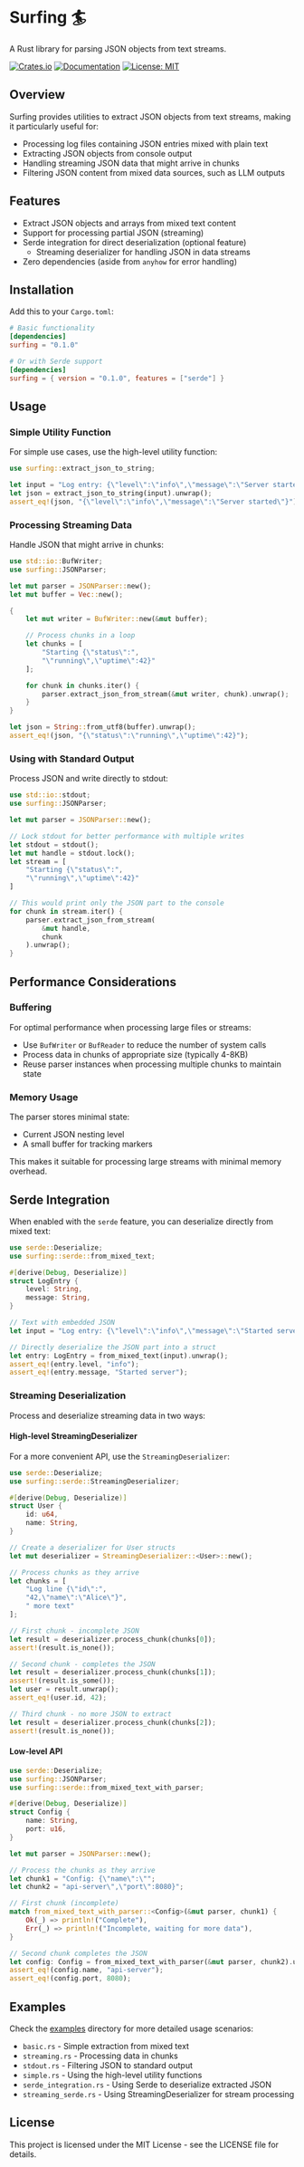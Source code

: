 # Surfing 🏄

A Rust library for parsing JSON objects from text streams.

[![Crates.io](https://img.shields.io/crates/v/surfing.svg)](https://crates.io/crates/surfing)
[![Documentation](https://docs.rs/surfing/badge.svg)](https://docs.rs/surfing)
[![License: MIT](https://img.shields.io/badge/License-MIT-yellow.svg)](https://opensource.org/licenses/MIT)

## Overview

Surfing provides utilities to extract JSON objects from text streams, making it particularly useful for:

- Processing log files containing JSON entries mixed with plain text
- Extracting JSON objects from console output
- Handling streaming JSON data that might arrive in chunks
- Filtering JSON content from mixed data sources, such as LLM outputs

## Features

- Extract JSON objects and arrays from mixed text content
- Support for processing partial JSON (streaming)
- Serde integration for direct deserialization (optional feature)
  - Streaming deserializer for handling JSON in data streams
- Zero dependencies (aside from `anyhow` for error handling)

## Installation

Add this to your `Cargo.toml`:

```toml
# Basic functionality
[dependencies]
surfing = "0.1.0"

# Or with Serde support
[dependencies]
surfing = { version = "0.1.0", features = ["serde"] }
```

## Usage

### Simple Utility Function

For simple use cases, use the high-level utility function:

```rust
use surfing::extract_json_to_string;

let input = "Log entry: {\"level\":\"info\",\"message\":\"Server started\"} End of line";
let json = extract_json_to_string(input).unwrap();
assert_eq!(json, "{\"level\":\"info\",\"message\":\"Server started\"}");
```

### Processing Streaming Data

Handle JSON that might arrive in chunks:

```rust
use std::io::BufWriter;
use surfing::JSONParser;

let mut parser = JSONParser::new();
let mut buffer = Vec::new();

{
    let mut writer = BufWriter::new(&mut buffer);

    // Process chunks in a loop
    let chunks = [
        "Starting {\"status\":",
        "\"running\",\"uptime\":42}"
    ];

    for chunk in chunks.iter() {
        parser.extract_json_from_stream(&mut writer, chunk).unwrap();
    }
}

let json = String::from_utf8(buffer).unwrap();
assert_eq!(json, "{\"status\":\"running\",\"uptime\":42}");
```

### Using with Standard Output

Process JSON and write directly to stdout:

```rust
use std::io::stdout;
use surfing::JSONParser;

let mut parser = JSONParser::new();

// Lock stdout for better performance with multiple writes
let stdout = stdout();
let mut handle = stdout.lock();
let stream = [
    "Starting {\"status\":",
    "\"running\",\"uptime\":42}"
]

// This would print only the JSON part to the console
for chunk in stream.iter() {
    parser.extract_json_from_stream(
        &mut handle, 
        chunk
    ).unwrap();
}
```

## Performance Considerations

### Buffering

For optimal performance when processing large files or streams:

- Use `BufWriter` or `BufReader` to reduce the number of system calls
- Process data in chunks of appropriate size (typically 4-8KB) 
- Reuse parser instances when processing multiple chunks to maintain state

### Memory Usage

The parser stores minimal state:

- Current JSON nesting level
- A small buffer for tracking markers

This makes it suitable for processing large streams with minimal memory overhead.

## Serde Integration

When enabled with the `serde` feature, you can deserialize directly from mixed text:

```rust
use serde::Deserialize;
use surfing::serde::from_mixed_text;

#[derive(Debug, Deserialize)]
struct LogEntry {
    level: String,
    message: String,
}

// Text with embedded JSON
let input = "Log entry: {\"level\":\"info\",\"message\":\"Started server\"} End of line";

// Directly deserialize the JSON part into a struct
let entry: LogEntry = from_mixed_text(input).unwrap();
assert_eq!(entry.level, "info");
assert_eq!(entry.message, "Started server");
```

### Streaming Deserialization

Process and deserialize streaming data in two ways:

#### High-level StreamingDeserializer

For a more convenient API, use the `StreamingDeserializer`:

```rust
use serde::Deserialize;
use surfing::serde::StreamingDeserializer;

#[derive(Debug, Deserialize)]
struct User {
    id: u64,
    name: String,
}

// Create a deserializer for User structs
let mut deserializer = StreamingDeserializer::<User>::new();

// Process chunks as they arrive
let chunks = [
    "Log line {\"id\":",
    "42,\"name\":\"Alice\"}",
    " more text"
];

// First chunk - incomplete JSON
let result = deserializer.process_chunk(chunks[0]);
assert!(result.is_none());

// Second chunk - completes the JSON
let result = deserializer.process_chunk(chunks[1]);
assert!(result.is_some());
let user = result.unwrap();
assert_eq!(user.id, 42);

// Third chunk - no more JSON to extract
let result = deserializer.process_chunk(chunks[2]);
assert!(result.is_none());
```

#### Low-level API

```rust
use serde::Deserialize;
use surfing::JSONParser;
use surfing::serde::from_mixed_text_with_parser;

#[derive(Debug, Deserialize)]
struct Config {
    name: String,
    port: u16,
}

let mut parser = JSONParser::new();

// Process the chunks as they arrive
let chunk1 = "Config: {\"name\":\"";
let chunk2 = "api-server\",\"port\":8080}";

// First chunk (incomplete)
match from_mixed_text_with_parser::<Config>(&mut parser, chunk1) {
    Ok(_) => println!("Complete"),
    Err(_) => println!("Incomplete, waiting for more data"),
}

// Second chunk completes the JSON
let config: Config = from_mixed_text_with_parser(&mut parser, chunk2).unwrap();
assert_eq!(config.name, "api-server");
assert_eq!(config.port, 8080);
```

## Examples

Check the [examples](https://github.com/surfing/surfing/tree/main/examples) directory for more detailed usage scenarios:

- `basic.rs` - Simple extraction from mixed text
- `streaming.rs` - Processing data in chunks
- `stdout.rs` - Filtering JSON to standard output
- `simple.rs` - Using the high-level utility functions
- `serde_integration.rs` - Using Serde to deserialize extracted JSON
- `streaming_serde.rs` - Using StreamingDeserializer for stream processing

## License

This project is licensed under the MIT License - see the LICENSE file for details.
